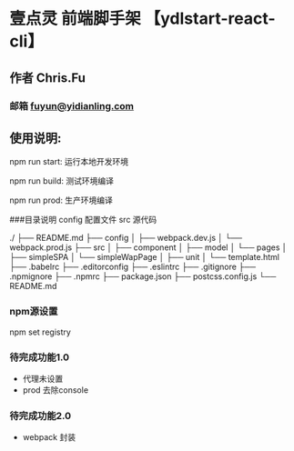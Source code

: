 # 壹点灵 前端脚手架 【ydlstart-react-cli】
## 作者 Chris.Fu
### 邮箱 fuyun@yidianling.com

## 使用说明:
npm run start: 运行本地开发环境

npm run build: 测试环境编译

npm run prod: 生产环境编译


###目录说明
config 配置文件
src 源代码

./
├── README.md
├── config
│   ├── webpack.dev.js
│   └── webpack.prod.js
├── src
│   ├── component
│   ├── model
│   └── pages
│        ├── simpleSPA
│        └── simpleWapPage
│   ├── unit
│   └── template.html
├── .babelrc
├── .editorconfig
├── .eslintrc
├── .gitignore
├── .npmignore
├── .npmrc
├── package.json
├── postcss.config.js
└── README.md

### npm源设置
npm set registry



### 待完成功能1.0
- 代理未设置
- prod 去除console


### 待完成功能2.0
- webpack 封装
